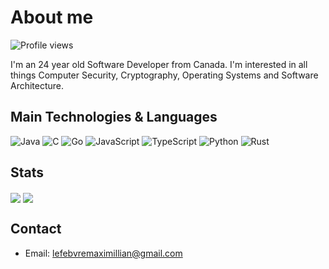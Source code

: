 # About me
![Profile views](https://komarev.com/ghpvc/?username=maxlefebvre)

I'm an 24 year old Software Developer from Canada. I'm interested in all things Computer Security, Cryptography, Operating Systems and Software Architecture.

## Main Technologies & Languages
![Java](https://img.shields.io/badge/java-%23ED8B00.svg?style=for-the-badge&logo=java&logoColor=white)
![C](https://img.shields.io/badge/c-%2300599C.svg?style=for-the-badge&logo=c&logoColor=white)
![Go](https://img.shields.io/badge/go-%2300ADD8.svg?style=for-the-badge&logo=go&logoColor=white)
![JavaScript](https://img.shields.io/badge/javascript-%23323330.svg?style=for-the-badge&logo=javascript&logoColor=%23F7DF1E)
![TypeScript](https://img.shields.io/badge/typescript-%23007ACC.svg?style=for-the-badge&logo=typescript&logoColor=white)
![Python](https://img.shields.io/badge/python-3670A0?style=for-the-badge&logo=python&logoColor=ffdd54)
![Rust](https://img.shields.io/badge/rust-%23000000.svg?style=for-the-badge&logo=rust&logoColor=white)


## Stats
<img src="https://github-readme-stats.vercel.app/api?username=maxlefebvre&count_private=true&show_icons=true&theme=dark" align="center" /> <img src="https://github-readme-stats.vercel.app/api/top-langs/?username=maxlefebvre&theme=dark&layout=compact" align="center" />

## Contact
* Email: [lefebvremaximillian@gmail.com](mailto:lefebvremaximillian@gmail.com)
